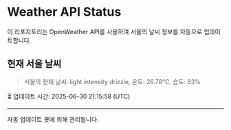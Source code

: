 
# Weather API Status

이 리포지토리는 OpenWeather API를 사용하여 서울의 날씨 정보를 자동으로 업데이트합니다.

## 현재 서울 날씨
> 서울의 현재 날씨: light intensity drizzle, 온도: 26.78°C, 습도: 83%

⏳ 업데이트 시간: 2025-06-30 21:15:58 (UTC)

---
자동 업데이트 봇에 의해 관리됩니다.
